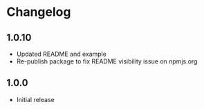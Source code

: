 # Changelog

## 1.0.10
- Updated README and example
- Re-publish package to fix README visibility issue on npmjs.org


## 1.0.0
- Initial release
